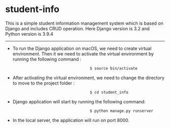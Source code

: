 # student-info
This is a simple student information management system which is based on Django and includes CRUD operation.
Here Django version is 3.2 and Python version is 3.9.4


---------------------------------------------------------------------------

* To run the Django application on macOS, we need to create virtual environment. Then it we need to activate the virtual environment by running the following command :

                                        $ source bin/activate

* After activating the virtual environment, we need to change the directory to move to the project folder :

                                        $ cd student_info

* Django application will start by running the following command:

                                        $ python manage.py runserver
                                        
* In the local server, the application will run on port 8000.
